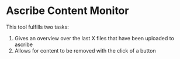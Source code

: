 # Ascribe Content Monitor

This tool fulfills two tasks:

1. Gives an overview over the last X files that have been uploaded to ascribe
2. Allows for content to be removed with the click of a button
